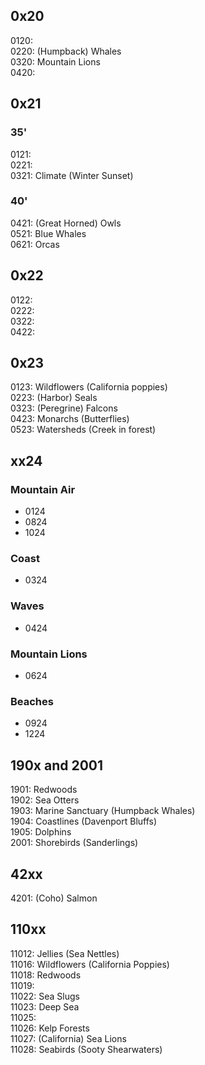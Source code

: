 ## 0x20 

0120: \
0220: (Humpback) Whales\
0320: Mountain Lions\
0420: 

## 0x21

### 35'

0121: \
0221: \
0321: Climate (Winter Sunset)

### 40'

0421: (Great Horned) Owls\
0521: Blue Whales\
0621: Orcas

## 0x22

0122: \
0222: \
0322: \
0422: 

## 0x23

0123: Wildflowers (California poppies)\
0223: (Harbor) Seals\
0323: (Peregrine) Falcons\
0423: Monarchs (Butterflies)\
0523: Watersheds (Creek in forest)

## xx24

### Mountain Air

- 0124
- 0824
- 1024

### Coast

- 0324

### Waves

- 0424

### Mountain Lions

- 0624

### Beaches

- 0924
- 1224

## 190x and 2001

1901: Redwoods\
1902: Sea Otters\
1903: Marine Sanctuary (Humpback Whales)\
1904: Coastlines (Davenport Bluffs)\
1905: Dolphins\
2001: Shorebirds (Sanderlings)

## 42xx

4201: (Coho) Salmon

## 110xx

11012: Jellies (Sea Nettles)\
11016: Wildflowers (California Poppies)\
11018: Redwoods\
11019: \
11022: Sea Slugs\
11023: Deep Sea\
11025: \
11026: Kelp Forests\
11027: (California) Sea Lions\
11028: Seabirds (Sooty Shearwaters)
